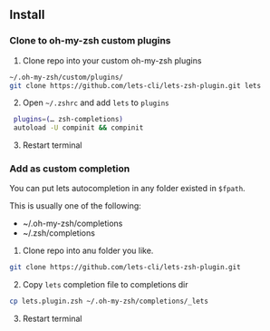 ## Install

### Clone to oh-my-zsh custom plugins

1. Clone repo into your custom oh-my-zsh plugins

```sh
~/.oh-my-zsh/custom/plugins/
git clone https://github.com/lets-cli/lets-zsh-plugin.git lets
```

2. Open `~/.zshrc` and add `lets` to `plugins`

```sh
 plugins=(… zsh-completions)
 autoload -U compinit && compinit
```

3. Restart terminal

### Add as custom completion

You can put lets autocompletion in any folder existed in `$fpath`.

This is usually one of the following:

- ~/.oh-my-zsh/completions
- ~/.zsh/completions 

1. Clone repo into anu folder you like.

```sh
git clone https://github.com/lets-cli/lets-zsh-plugin.git
```

2. Copy `lets` completion file to completions dir

```sh
cp lets.plugin.zsh ~/.oh-my-zsh/completions/_lets
```
3. Restart terminal